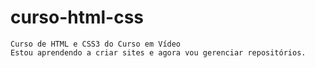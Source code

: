 # curso-html-css

    Curso de HTML e CSS3 do Curso em Vídeo
    Estou aprendendo a criar sites e agora vou gerenciar repositórios.

